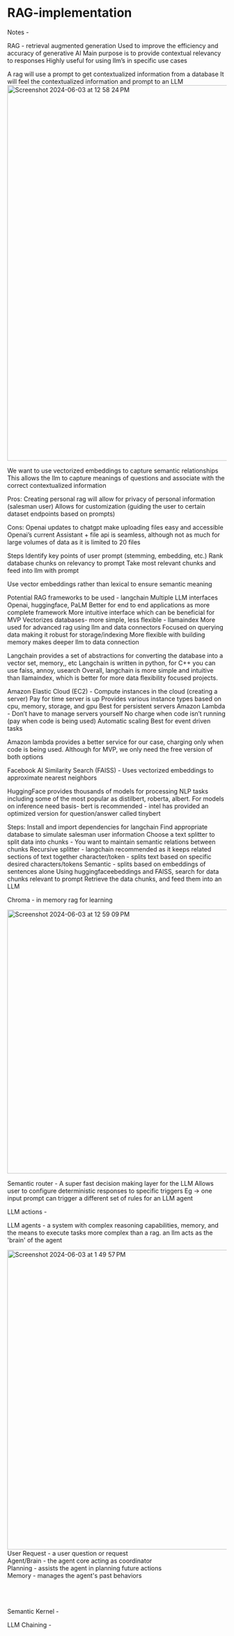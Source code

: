 # RAG-implementation

Notes -

RAG - retrieval augmented generation
Used to improve the efficiency and accuracy of generative AI
Main purpose is to provide contextual relevancy to responses
Highly useful for using llm’s in specific use cases
	
A rag will use a prompt to get contextualized information from a database
		It will feel the contextualized information and prompt to an LLM
<img width="861" alt="Screenshot 2024-06-03 at 12 58 24 PM" src="https://github.com/vgali7/RAG-implementation/assets/79680489/f5fb66ea-816d-4170-9425-482a77719d32">

We want to use vectorized embeddings to capture semantic relationships
This allows the llm to capture meanings of questions and associate with the correct contextualized information

Pros:
Creating personal rag will allow for privacy of personal information (salesman user)
Allows for customization (guiding the user to certain dataset endpoints based on prompts)


Cons:
Openai updates to chatgpt make uploading files easy and accessible
Openai’s current Assistant + file api is seamless, although not as much for large volumes of data as it is limited to 20 files

Steps
Identify key points of user prompt (stemming, embedding, etc.)
Rank database chunks on relevancy to prompt
Take most relevant chunks and feed into llm with prompt


Use vector embeddings rather than lexical to ensure semantic meaning

Potential RAG frameworks to be used
	- langchain
	 	Multiple LLM interfaces
			Openai, huggingface, PaLM
		Better for end to end applications as more complete framework
		More intuitive interface which can be beneficial for MVP
		Vectorizes databases- more simple, less flexible
	- llamaindex
		More used for advanced rag using llm and data connectors 
		Focused on querying data making it robust for storage/indexing
		More flexible with building memory makes deeper llm to data connection

Langchain provides a set of abstractions for converting the database into a vector set, memory,, etc
Langchain is written in python, for C++ you can use faiss, annoy, usearch
Overall, langchain is more simple and intuitive than llamaindex, which is better for more data flexibility focused projects. 


Amazon Elastic Cloud (EC2) -
Compute instances in the cloud (creating a server)
Pay for time server is up
Provides various instance types based on cpu, memory, storage, and gpu
Best for persistent servers
Amazon Lambda -
Don’t have to manage servers yourself
No charge when code isn’t running (pay when code is being used)
Automatic scaling
Best for event driven tasks

Amazon lambda provides a better service for our case, charging only when code is being used. Although for MVP, we only need the free version of both options


Facebook AI Similarity Search (FAISS) - Uses vectorized embeddings to approximate nearest neighbors

HuggingFace provides thousands of models for processing NLP tasks including some of the most popular as distilbert, roberta, albert. For models on inference need basis- bert is recommended - intel has provided an optimized version for question/answer called tinybert

Steps:
Install and import dependencies for langchain 
Find appropriate database to simulate salesman user information
Choose a text splitter to split data into chunks - You want to maintain semantic relations between chunks
Recursive splitter - langchain recommended as it keeps related sections of text together
character/token - splits text based on specific desired characters/tokens
Semantic - splits based on embeddings of sentences alone
Using huggingfaceebeddings and FAISS, search for data chunks relevant to prompt
Retrieve the data chunks, and feed them into an LLM


Chroma - in memory rag for learning


<img width="605" alt="Screenshot 2024-06-03 at 12 59 09 PM" src="https://github.com/vgali7/RAG-implementation/assets/79680489/b8a603e5-7339-4309-8d17-db14d4c22f2c">


Semantic router -
A super fast decision making layer for the LLM 
 	Allows user to configure deterministic responses to specific triggers
	Eg -> one input prompt can trigger a different set of rules for an LLM agent

LLM actions - 

LLM agents - 
a system with complex reasoning capabilities, memory, and the means to execute tasks more complex than a rag.
	an llm acts as the 'brain' of the agent
 	
 
<img width="687" alt="Screenshot 2024-06-03 at 1 49 57 PM" src="https://github.com/vgali7/RAG-implementation/assets/79680489/fda1d1c8-f7cb-41ed-b09b-148ed4719204">
<br>
	User Request - a user question or request  <br>
	Agent/Brain - the agent core acting as coordinator <br>
	Planning - assists the agent in planning future actions <br>
	Memory - manages the agent's past behaviors <br>

<br><br><br>
Semantic Kernel -

LLM Chaining -
